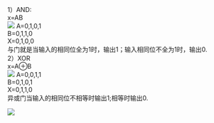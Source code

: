 1）AND:  
x=AB  
![](https://raw.githubusercontent.com/zlsteven/homework-source/gh-pages/images/AND.png)
A=0,1,0,1  
B=0,1,1,0  
X=0,1,0,0  
与门就是当输入的相同位全为1时，输出1；输入相同位不全为1时，输出0.  
2）XOR  
x=A⊕B  
![](https://raw.githubusercontent.com/zlsteven/homework-source/gh-pages/images/OR.png)
A=0,0,1,1  
B=0,1,0,1  
X=0,1,1,0  
异或门当输入的相同位不相等时输出1;相等时输出0.  
    
![](https://raw.githubusercontent.com/zlsteven/homework-source/gh-pages/images/%E5%BE%AE%E4%BF%A1%E5%9B%BE%E7%89%87_%E4%BD%9C%E4%B8%9A.jpg)

